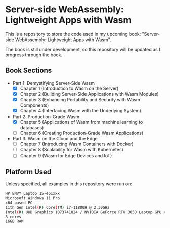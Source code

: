 # Server-side WebAssembly: Lightweight Apps with Wasm

This is a repository to store the code used in my upcoming book: "Server-side WebAssembly: Lightweight Apps with Wasm".

The book is still under development, so this repository will be updated as I progress through the book.

## Book Sections

- Part 1: Demystifying Server-Side Wasm
    - [x] Chapter 1 (Introduction to Wasm on the Server)
    - [x] Chapter 2 (Building Server-Side Applications with Wasm Modules)
    - [x] Chapter 3 (Enhancing Portability and Security with Wasm Components)
    - [x] Chapter 4 (Interfacing Wasm with the Underlying System)
- Part 2: Production-Grade Wasm
    - [x] Chapter 5 (Applications of Wasm from machine learning to databases)
    - [ ] Chapter 6 (Creating Production-Grade Wasm Applications)
- Part 3: Wasm on the Cloud and the Edge
    - [ ] Chapter 7 (Introducing Wasm Containers with Docker)
    - [ ] Chapter 8 (Scalability for Wasm with Kubernetes)
    - [ ] Chapter 9 (Wasm for Edge Devices and IoT)

## Platform Used

Unless specified, all examples in this repository were run on:
```bash
HP ENVY Laptop 15-ep1xxx
Microsoft Windows 11 Pro
x64-based PC
11th Gen Intel(R) Core(TM) i7-11800H @ 2.30GHz
Intel(R) UHD Graphics 1073741824 / NVIDIA GeForce RTX 3050 Laptop GPU 4293918720
8 cores
16GB RAM
```
